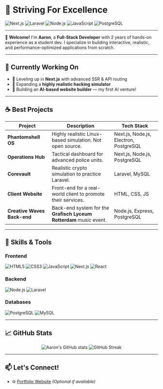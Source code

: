 # 🚀 Striving For Excellence

![Next.js](https://img.shields.io/badge/Next.js-000000?style=for-the-badge&logo=nextdotjs&logoColor=white)
![Laravel](https://img.shields.io/badge/Laravel-F72C1F?style=for-the-badge&logo=laravel&logoColor=white)
![Node.js](https://img.shields.io/badge/Node.js-339933?style=for-the-badge&logo=nodedotjs&logoColor=white)
![JavaScript](https://img.shields.io/badge/JavaScript-F7DF1E?style=for-the-badge&logo=javascript&logoColor=black)
![PostgreSQL](https://img.shields.io/badge/PostgreSQL-4169E1?style=for-the-badge&logo=postgresql&logoColor=white)

---

👋 **Welcome!** I'm **Aaron**, a **Full-Stack Developer** with 2 years of hands-on experience as a student dev. I specialize in building interactive, realistic, and performance-optimized applications from scratch.

---

## 🔭 Currently Working On

- 🚧 Leveling up in **Next.js** with advanced SSR & API routing
- 🧠 Expanding a **highly realistic hacking simulator**
- 🤖 Building an **AI-based website builder** — my first AI venture!

---

## ☕ Best Projects

| Project | Description | Tech Stack |
|--------|-------------|------------|
| **Phantomshell OS** | Highly realistic Linux-based simulation. Not open source. | Next.js, Node.js, Electron, PostgreSQL |
| **Operations Hub** | Tactical dashboard for advanced police units. | Next.js, Node.js, PostgreSQL |
| **Corevault** | Realistic crypto simulation to practice Laravel. | Laravel, MySQL |
| **Client Website** | Front-end for a real-world client to promote their services. | HTML, CSS, JS |
| **Creative Waves Back-end** | Back-end system for the **Grafisch Lyceum Rotterdam** music event. | Node.js, Express, PostgreSQL |

---

## 🧠 Skills & Tools

### Frontend
![HTML5](https://img.shields.io/badge/HTML5-E34F26?style=flat-square&logo=html5&logoColor=white)
![CSS3](https://img.shields.io/badge/CSS3-1572B6?style=flat-square&logo=css3&logoColor=white)
![JavaScript](https://img.shields.io/badge/JavaScript-ES6+-F7DF1E?style=flat-square&logo=javascript&logoColor=black)
![Next.js](https://img.shields.io/badge/Next.js-000?style=flat-square&logo=nextdotjs)
![React](https://img.shields.io/badge/React-20232a?style=flat-square&logo=react&logoColor=61DAFB)

### Backend
![Node.js](https://img.shields.io/badge/Node.js-339933?style=flat-square&logo=nodedotjs&logoColor=white)
![Laravel](https://img.shields.io/badge/Laravel-F72C1F?style=flat-square&logo=laravel&logoColor=white)

### Databases
![PostgreSQL](https://img.shields.io/badge/PostgreSQL-336791?style=flat-square&logo=postgresql&logoColor=white)
![MySQL](https://img.shields.io/badge/MySQL-00758F?style=flat-square&logo=mysql&logoColor=white)

---

## 📈 GitHub Stats

<p align="center">
  <img src="https://github-readme-stats.vercel.app/api?username=100542&show_icons=true&theme=tokyonight" alt="Aaron's GitHub stats" />
  <img src="https://github-readme-streak-stats.herokuapp.com/?user=100542&theme=tokyonight" alt="GitHub Streak" />
</p>

---

## 📫 Let's Connect!

- 🌐 [Portfolio Website](aaronheemskerk.com) *(Optional if available)*
